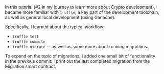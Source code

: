 In this tutorial (#2 in my journey to learn more about Crypto development), I became more familiar with `truffle`, a key part of the development toolchain, as well as general local development (using Ganache).

Specifically, I learned about the typical workflow:
- `truffle test`
- `truffle compile`
- `truffle migrate` -- as well as some more about running migrations.

To expand on the topic of migrations, I added one small bit of functionality in the previous commit: I print out the last completed migration from the Migration smart contract.